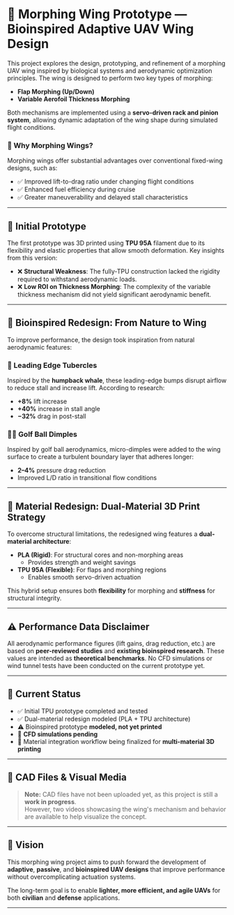# 🦅 Morphing Wing Prototype — Bioinspired Adaptive UAV Wing Design

This project explores the design, prototyping, and refinement of a morphing UAV wing inspired by biological systems and aerodynamic optimization principles. The wing is designed to perform two key types of morphing:

- **Flap Morphing (Up/Down)**
- **Variable Aerofoil Thickness Morphing**

Both mechanisms are implemented using a **servo-driven rack and pinion system**, allowing dynamic adaptation of the wing shape during simulated flight conditions.

### 🌟 Why Morphing Wings?

Morphing wings offer substantial advantages over conventional fixed-wing designs, such as:

- ✅ Improved lift-to-drag ratio under changing flight conditions  
- ✅ Enhanced fuel efficiency during cruise  
- ✅ Greater maneuverability and delayed stall characteristics  

---

## 🧪 Initial Prototype

The first prototype was 3D printed using **TPU 95A** filament due to its flexibility and elastic properties that allow smooth deformation. Key insights from this version:

- ❌ **Structural Weakness**: The fully-TPU construction lacked the rigidity required to withstand aerodynamic loads.
- ❌ **Low ROI on Thickness Morphing**: The complexity of the variable thickness mechanism did not yield significant aerodynamic benefit.

---

## 🔬 Bioinspired Redesign: From Nature to Wing

To improve performance, the design took inspiration from natural aerodynamic features:

### 🐋 Leading Edge Tubercles  
Inspired by the **humpback whale**, these leading-edge bumps disrupt airflow to reduce stall and increase lift. According to research:

- **+8%** lift increase  
- **+40%** increase in stall angle  
- **−32%** drag in post-stall  

### 🏌️‍♂️ Golf Ball Dimples  
Inspired by golf ball aerodynamics, micro-dimples were added to the wing surface to create a turbulent boundary layer that adheres longer:

- **2–4%** pressure drag reduction  
- Improved L/D ratio in transitional flow conditions  

---

## 🧱 Material Redesign: Dual-Material 3D Print Strategy

To overcome structural limitations, the redesigned wing features a **dual-material architecture**:

- **PLA (Rigid)**: For structural cores and non-morphing areas  
  - Provides strength and weight savings  
- **TPU 95A (Flexible)**: For flaps and morphing regions  
  - Enables smooth servo-driven actuation  

This hybrid setup ensures both **flexibility** for morphing and **stiffness** for structural integrity.

---

## ⚠️ Performance Data Disclaimer

All aerodynamic performance figures (lift gains, drag reduction, etc.) are based on **peer-reviewed studies** and **existing bioinspired research**. These values are intended as **theoretical benchmarks**. No CFD simulations or wind tunnel tests have been conducted on the current prototype yet.

---

## 🚧 Current Status

- ✅ Initial TPU prototype completed and tested  
- ✅ Dual-material redesign modeled (PLA + TPU architecture)  
- ⚠️ Bioinspired prototype **modeled, not yet printed**  
- 🧪 **CFD simulations pending**  
- 🔩 Material integration workflow being finalized for **multi-material 3D printing**

---

## 📂 CAD Files & Visual Media

> **Note:** CAD files have not been uploaded yet, as this project is still a **work in progress**.  
> However, two videos showcasing the wing's mechanism and behavior are available to help visualize the concept.

---

## 🚀 Vision

This morphing wing project aims to push forward the development of **adaptive**, **passive**, and **bioinspired UAV designs** that improve performance without overcomplicating actuation systems.

The long-term goal is to enable **lighter, more efficient, and agile UAVs** for both **civilian** and **defense** applications.

---

